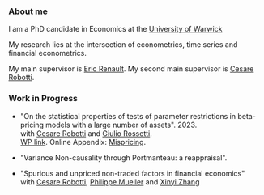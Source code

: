 
### About me

I am a PhD candidate in Economics at the [University of Warwick](https://warwick.ac.uk/fac/soc/economics/) 

My research lies at the intersection of econometrics, time series and financial econometrics.

My main supervisor is [Eric Renault](https://warwick.ac.uk/fac/soc/economics/staff/emrrenault/#). My second main supervisor is [Cesare Robotti](https://www.cesarerobotti.com).

### Work in Progress

- "On the statistical properties of tests of parameter restrictions in beta-pricing models with a large number of assets". 2023. \
with [Cesare Robotti](https://www.cesarerobotti.com) and [Giulio Rossetti](https://giuliorossetti94.github.io).  \
[WP link](https://www.dropbox.com/s/pgkgtgbottj9574/Rossetti_Andriollo_Robotti.pdf?dl=0). Online Appendix: [Mispricing](https://www.dropbox.com/s/6uhz62iu0fahm11/output_misspricing.pdf?dl=0).

- "Variance Non-causality through Portmanteau: a reappraisal". 

- "Spurious and unpriced non-traded factors in financial economics" \
with [Cesare Robotti](https://www.cesarerobotti.com), [Philippe Mueller](https://sites.google.com/site/philippebmueller/) and [Xinyi Zhang](https://warwick.ac.uk/fac/soc/wbs/subjects/finance/faculty1/phd_students/xinyi-zhang/) 
